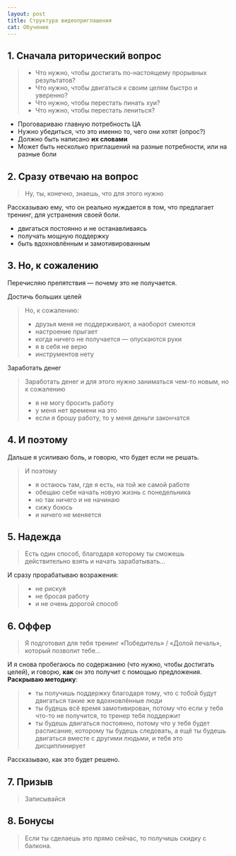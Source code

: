 ```yaml
---
layout: post
title: Структура видеоприглашения
cat: Обучение
---
```


## 1. Сначала риторический вопрос

> - Что нужно, чтобы достигать по-настоящему прорывных результатов?
> - Что нужно, чтобы двигаться к своим целям быстро и уверенно?
> - Что нужно, чтобы перестать пинать хуи?
> - Что нужно, чтобы перестать лениться?

- Проговариваю главную потребность ЦА
- Нужно убедиться, что это именно то, чего они хотят (опрос?)
- Должно быть написано **их словами**
- Может быть несколько приглашений на разные потребности, или на разные боли

## 2. Сразу отвечаю на вопрос

> Ну, ты, конечно, знаешь, что для этого нужно

Рассказываю ему, что он реально нуждается в том, что предлагает тренинг, для устранения своей боли.

- двигаться постоянно и не останавливаясь
- получать мощную поддержку
- быть вдохновлённым и замотивированным

## 3. Но, к сожалению

Перечисляю препятствия — почему это не получается.

Достичь больших целей

> Но, к сожалению:
> 
> - друзья меня не поддерживают, а наоборот смеются
> - настроение прыгает
> - когда ничего не получается — опускаются руки
> - я в себя не верю
> - инструментов нету

Заработать денег

> Заработать денег и для этого нужно заниматься чем-то новым, но к сожалению
> 
> - я не могу бросить работу
> - у меня нет времени на это
> - если я брошу работу, то у меня деньги закончатся

## 4. И поэтому

Дальше я усиливаю боль, и говорю, что будет если не решать.

> И поэтому
> 
> - я остаюсь там, где я есть, на той же самой работе
> - обещаю себе начать новую жизнь с понедельника
> - но так ничего и не начинаю
> - сижу боюсь
> - и ничего не меняется

## 5. Надежда

> Есть один способ, благодаря которому ты сможешь действительно взять и начать зарабатывать...

И сразу прорабатываю возражения:

> - не рискуя
> - не бросая работу
> - и не очень дорогой способ

## 6. Оффер

> Я подготовил для тебя тренинг «Победитель» / «Долой печаль», который позволит тебе...

И я снова пробегаюсь по содержанию (что нужно, чтобы достигать целей), и говорю, **как** он это получит с помощью предложения. **Раскрываю методику**:

> - ты получишь поддержку благодаря тому, что с тобой будут двигаться такие же вдохновлённые люди
> - ты будешь всё время замотивирован, потому что если у тебя что-то не получится, то тренер тебя поддержит
> - ты будешь двигаться постоянно, потому что у тебя будет расписание, которому ты будешь следовать, а ещё ты будешь двигаться вместе с другими людьми, и тебя это дисциплинирует

Рассказываю, как это будет решено.

## 7. Призыв

> Записывайся

## 8. Бонусы

> Если ты сделаешь это прямо сейчас, то получишь скидку с балкона.